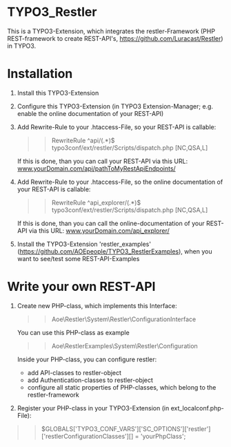 # TYPO3_Restler
This is a TYPO3-Extension, which integrates the restler-Framework (PHP REST-framework to create REST-API's, https://github.com/Luracast/Restler) in TYPO3.

# Installation
1. Install this TYPO3-Extension
2. Configure this TYPO3-Extension (in TYPO3 Extension-Manager; e.g. enable the online documentation of your REST-API)
3. Add Rewrite-Rule to your .htaccess-File, so your REST-API is callable:
   >> RewriteRule ^api/(.*)$ typo3conf/ext/restler/Scripts/dispatch.php [NC,QSA,L]
   
   If this is done, than you can call your REST-API via this URL: www.yourDomain.com/api/pathToMyRestApiEndpoints/

4. Add Rewrite-Rule to your .htaccess-File, so the online documentation of your REST-API is callable:
   >> RewriteRule ^api_explorer/(.*)$ typo3conf/ext/restler/Scripts/dispatch.php [NC,QSA,L]

   If this is done, than you can call the online-documentation of your REST-API via this URL: www.yourDomain.com/api_explorer/
5. Install the TYPO3-Extension 'restler_examples' (https://github.com/AOEpeople/TYPO3_RestlerExamples), when you want to see/test some REST-API-Examples

# Write your own REST-API
1. Create new PHP-class, which implements this Interface:
   >> Aoe\Restler\System\Restler\ConfigurationInterface

   You can use this PHP-class as example
   >> Aoe\\RestlerExamples\\System\\Restler\\Configuration

   Inside your PHP-class, you can configure restler:
    - add API-classes to restler-object
    - add Authentication-classes to restler-object
    - configure all static properties of PHP-classes, which belong to the restler-framework

2. Register your PHP-class in your TYPO3-Extension (in ext_localconf.php-File):
  >> $GLOBALS['TYPO3_CONF_VARS']['SC_OPTIONS']['restler']['restlerConfigurationClasses'][] = 'yourPhpClass';

